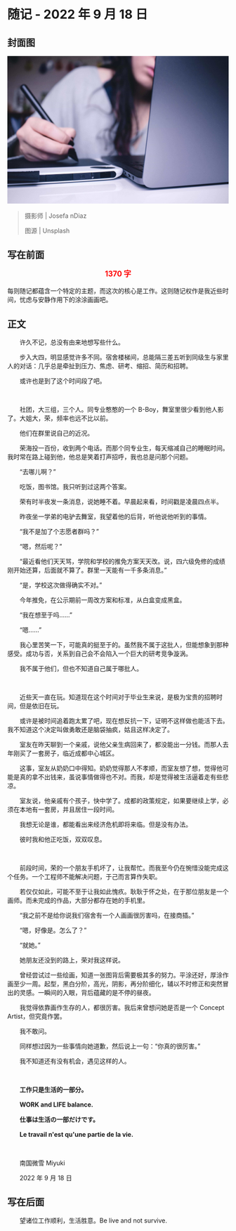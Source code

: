 # 随记 - 2022 年 9 月 18 日

## 封面图

![](https://raw.githubusercontent.com/TinySnow/GithubImageHosting/main/blog/articles/essays/josefa-ndiaz-IzmdWT2lW5Q-unsplash.jpg)

> 摄影师 | Josefa nDiaz
>
> 图源 | Unsplash

## 写在前面

<p style="color:red; text-align:center; font-weight:bold; font-size:larger;">1370 字</p>

每则随记都蕴含一个特定的主题，而这次的核心是工作。这则随记权作是我近些时间，忧虑与安静作用下的涂涂画画吧。

## 正文

　　许久不记，总没有由来地想写些什么。

　　步入大四，明显感觉许多不同。宿舍楼梯间，总能隔三差五听到同级生与家里人的对话：几乎总是牵扯到压力、焦虑、研考、缩招、简历和招聘。

　　或许也是到了这个时间段了吧。

<br>

　　社团，大三组，三个人。同专业憨憨的一个 B-Boy，舞室里很少看到他人影了。大姐大，荣，频率也远不比以前。

　　他们在群里说自己的近况。

　　荣海投一百份，收到两个电话。而那个同专业生，每天缩减自己的睡眠时间。我时常在路上碰到他，他总是笑着打声招呼，我也总是问那个问题。

　　“去哪儿啊？”

　　吃饭，图书馆。我只听到过这两个答案。

　　荣有时半夜发一条消息，说她睡不着。早晨起来看，时间戳是凌晨四点半。

　　昨夜坐一学弟的电驴去舞室，我望着他的后背，听他说他听到的事情。

　　“我不是加了个志愿者群吗？”

　　“嗯，然后呢？”

　　“最近看他们天天骂，学院和学校的推免方案天天改。说，四六级免修的成绩刚开始还算，后面就不算了。群里一天能有一千多条消息。”

　　“是，学校这次做得确实不对。”

　　今年推免，在公示期前一周改方案和标准，从白盒变成黑盒。

　　“我在想至于吗……”

　　“嗯……”

　　我心里苦笑一下，可能真的挺至于的。虽然我不属于这批人，但能想象到那种感受。成功与否，关系到自己会不会陷入一个巨大的研考竞争漩涡。

　　我不属于他们，但也不知道自己属于哪批人。

<br>

　　近些天一直在玩。知道现在这个时间对于毕业生来说，是极为宝贵的招聘时间，但是依旧在玩。

　　或许是被时间追着跑太累了吧，现在想反抗一下，证明不这样做也能活下去。我不知道这个决定叫做勇敢还是脑袋抽疯，姑且这样决定了。

　　室友在昨天聊到一个亲戚，说他父亲生病回来了，都没能出一分钱。而那人去年刚买了一套房子，临近成都中心城区。

　　这事，室友从奶奶口中得知。奶奶觉得那人不孝顺，而室友想了想，觉得他可能是真的拿不出钱来，虽说事情做得也不对。而我，却是觉得被生活逼着走有些悲凉。

　　室友说，他亲戚有个孩子，快中学了。成都的政策规定，如果要继续上学，必须在本地有一套房，并且居住一段时间。

　　我想无论是谁，都能看出来经济危机即将来临。但是没有办法。

　　彼时我和他正吃饭，双双叹息。

<br>

　　前段时间，荣的一个朋友手机坏了，让我帮忙。而我至今仍在惋惜没能完成这个任务。一个工程师不能解决问题，于己而言算作失职。

　　若仅仅如此，可能不至于让我如此愧疚。耿耿于怀之处，在于那位朋友是一个画师。而未完成的作品，大部分都存在她的手机里。

　　“我之前不是给你说我们宿舍有一个人画画很厉害吗，在接商插。”

　　“嗯，好像是。怎么了？”

　　“就她。”

　　她朋友还没到的路上，荣对我这样说。

　　曾经尝试过一些绘画，知道一张图背后需要极其多的努力。平涂还好，厚涂作画至少一周。起型，黑白分阶，高光，阴影，再分阶细化，辅以不时修正和突然冒出的灵感。一瞬间的入眼，背后蕴藏的是不停的昼夜。

　　我觉得依靠画作生存的人，都很厉害。我后来曾想问她是否是一个 Concept Artist，但究竟作罢。

　　我不敢问。

　　同样想过因为一些事情向她道歉，然后说上一句：“你真的很厉害。”

　　我不知道还有没有机会，遇见这样的人。

<br>

　　**工作只是生活的一部分。**

　　**WORK and LIFE balance.**

　　**仕事は生活の一部だけです。**

　　**Le travail n'est qu'une partie de la vie.**

<br>

　　南国微雪 Miyuki

　　2022 年 9 月 18 日

## 写在后面

　　望诸位工作顺利，生活胜意。Be live and not survive.